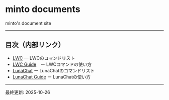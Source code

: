 # minto documents

minto's document site

---

## 目次（内部リンク）

* [LWC](./Wiki/LWC.md) — LWCのコマンドリスト
* [LWC Guide](./Wiki/LWC_U.md)　ー LWCコマンドの使い方
* [LunaChat](./Wiki/LunaChat.md) ー LunaChatのコマンドリスト
* [LunaChat Guide](./Wiki/LunaChat_U.md) ー LunaChatの使い方

---

最終更新: 2025-10-26
